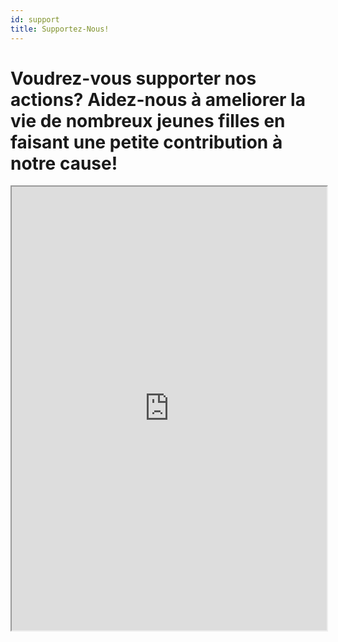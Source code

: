```yaml
---
id: support
title: Supportez-Nous!
---
```


# Voudrez-vous supporter nos actions? Aidez-nous à ameliorer la vie de nombreux jeunes filles en faisant une petite contribution à notre cause!

<iframe style="width: 100%; height: 710px; overflow: auto;" src="https://www.helloasso.com/associations/be-happih/collectes/join-the-behappih-campaign?fbclid=IwAR1jCdgeFP3vhexhZdNJk3FTJ5_UDOJ5Mdxbni7-A2nmy8hHNB0BxoLWFEU">
</iframe>